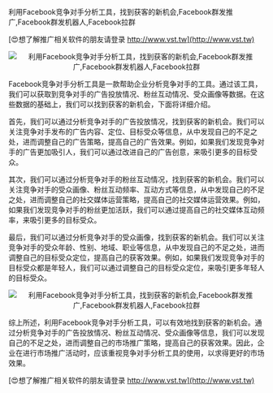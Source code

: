 利用Facebook竞争对手分析工具，找到获客的新机会,Facebook群发推广,Facebook群发机器人,Facebook拉群

[😍想了解推广相关软件的朋友请登录 http://www.vst.tw](http://www.vst.tw)

 <center><img src="https://vst.tw/MP4/tuiguang/png/0.png" alt="利用Facebook竞争对手分析工具，找到获客的新机会,Facebook群发推广,Facebook群发机器人,Facebook拉群"></center>

Facebook竞争对手分析工具是一款帮助企业分析竞争对手的工具。通过该工具，我们可以获取到竞争对手的广告投放情况、粉丝互动情况、受众画像等数据。在这些数据的基础上，我们可以找到获客的新机会，下面将详细介绍。

首先，我们可以通过分析竞争对手的广告投放情况，找到获客的新机会。我们可以关注竞争对手发布的广告内容、定位、目标受众等信息，从中发现自己的不足之处，进而调整自己的广告策略，提高自己的广告效果。例如，如果我们发现竞争对手的广告更加吸引人，我们可以通过改进自己的广告创意，来吸引更多的目标受众。

其次，我们可以通过分析竞争对手的粉丝互动情况，找到获客的新机会。我们可以关注竞争对手的受众画像、粉丝互动频率、互动方式等信息，从中发现自己的不足之处，进而调整自己的社交媒体运营策略，提高自己的社交媒体运营效果。例如，如果我们发现竞争对手的粉丝更加活跃，我们可以通过提高自己的社交媒体互动频率，来吸引更多的目标受众。

最后，我们可以通过分析竞争对手的受众画像，找到获客的新机会。我们可以关注竞争对手的受众年龄、性别、地域、职业等信息，从中发现自己的不足之处，进而调整自己的目标受众定位，提高自己的获客效果。例如，如果我们发现竞争对手的目标受众都是年轻人，我们可以通过调整自己的目标受众定位，来吸引更多年轻人的目标受众。

 <center><img src="https://vst.tw/MP4/tuiguang/png/0.png" alt="利用Facebook竞争对手分析工具，找到获客的新机会,Facebook群发推广,Facebook群发机器人,Facebook拉群"></center>

综上所述，利用Facebook竞争对手分析工具，可以有效地找到获客的新机会。通过分析竞争对手的广告投放情况、粉丝互动情况、受众画像等信息，我们可以发现自己的不足之处，进而调整自己的市场推广策略，提高自己的获客效果。因此，企业在进行市场推广活动时，应该重视竞争对手分析工具的使用，以求得更好的市场效果。

[😍想了解推广相关软件的朋友请登录 http://www.vst.tw](http://www.vst.tw)



